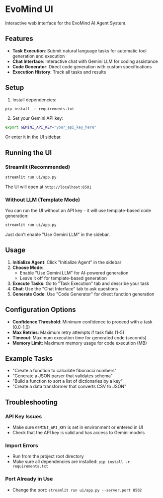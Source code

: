# EvoMind UI

Interactive web interface for the EvoMind AI Agent System.

## Features

- **Task Execution**: Submit natural language tasks for automatic tool generation and execution
- **Chat Interface**: Interactive chat with Gemini LLM for coding assistance
- **Code Generator**: Direct code generation with custom specifications
- **Execution History**: Track all tasks and results

## Setup

1. Install dependencies:
```bash
pip install -r requirements.txt
```

2. Set your Gemini API key:
```bash
export GEMINI_API_KEY="your_api_key_here"
```

Or enter it in the UI sidebar.

## Running the UI

### Streamlit (Recommended)

```bash
streamlit run ui/app.py
```

The UI will open at `http://localhost:8501`

### Without LLM (Template Mode)

You can run the UI without an API key - it will use template-based code generation:

```bash
streamlit run ui/app.py
```

Just don't enable "Use Gemini LLM" in the sidebar.

## Usage

1. **Initialize Agent**: Click "Initialize Agent" in the sidebar
2. **Choose Mode**: 
   - Enable "Use Gemini LLM" for AI-powered generation
   - Leave it off for template-based generation
3. **Execute Tasks**: Go to "Task Execution" tab and describe your task
4. **Chat**: Use the "Chat Interface" tab to ask questions
5. **Generate Code**: Use "Code Generator" for direct function generation

## Configuration Options

- **Confidence Threshold**: Minimum confidence to proceed with a task (0.0-1.0)
- **Max Retries**: Maximum retry attempts if task fails (1-5)
- **Timeout**: Maximum execution time for generated code (seconds)
- **Memory Limit**: Maximum memory usage for code execution (MB)

## Example Tasks

- "Create a function to calculate fibonacci numbers"
- "Generate a JSON parser that validates schema"
- "Build a function to sort a list of dictionaries by a key"
- "Create a data transformer that converts CSV to JSON"

## Troubleshooting

### API Key Issues
- Make sure `GEMINI_API_KEY` is set in environment or entered in UI
- Check that the API key is valid and has access to Gemini models

### Import Errors
- Run from the project root directory
- Make sure all dependencies are installed: `pip install -r requirements.txt`

### Port Already in Use
- Change the port: `streamlit run ui/app.py --server.port 8502`
